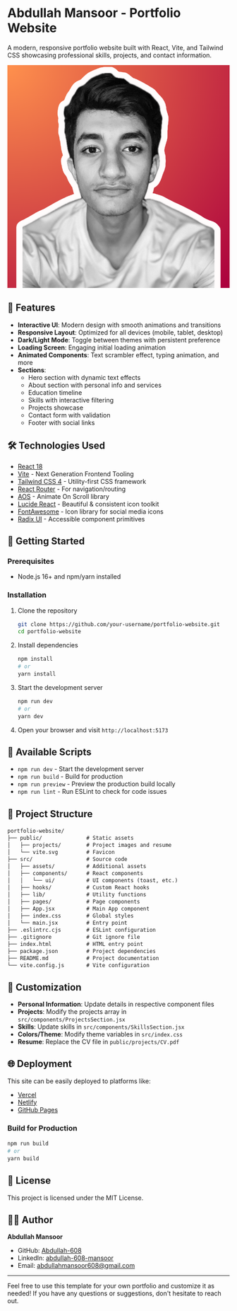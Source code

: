 # Abdullah Mansoor - Portfolio Website

A modern, responsive portfolio website built with React, Vite, and Tailwind CSS showcasing professional skills, projects, and contact information.

![Portfolio Preview](public/projects/pic.png)

## 🚀 Features

- **Interactive UI**: Modern design with smooth animations and transitions
- **Responsive Layout**: Optimized for all devices (mobile, tablet, desktop)
- **Dark/Light Mode**: Toggle between themes with persistent preference
- **Loading Screen**: Engaging initial loading animation
- **Animated Components**: Text scrambler effect, typing animation, and more
- **Sections**:
  - Hero section with dynamic text effects
  - About section with personal info and services
  - Education timeline
  - Skills with interactive filtering
  - Projects showcase
  - Contact form with validation
  - Footer with social links

## 🛠️ Technologies Used

- [React 18](https://reactjs.org/)
- [Vite](https://vitejs.dev/) - Next Generation Frontend Tooling
- [Tailwind CSS 4](https://tailwindcss.com/) - Utility-first CSS framework
- [React Router](https://reactrouter.com/) - For navigation/routing
- [AOS](https://michalsnik.github.io/aos/) - Animate On Scroll library
- [Lucide React](https://lucide.dev/) - Beautiful & consistent icon toolkit
- [FontAwesome](https://fontawesome.com/) - Icon library for social media icons
- [Radix UI](https://www.radix-ui.com/) - Accessible component primitives

## 🚦 Getting Started

### Prerequisites

- Node.js 16+ and npm/yarn installed

### Installation

1. Clone the repository
   ```bash
   git clone https://github.com/your-username/portfolio-website.git
   cd portfolio-website
   ```

2. Install dependencies
   ```bash
   npm install
   # or
   yarn install
   ```

3. Start the development server
   ```bash
   npm run dev
   # or
   yarn dev
   ```

4. Open your browser and visit `http://localhost:5173`

## 🔧 Available Scripts

- `npm run dev` - Start the development server
- `npm run build` - Build for production
- `npm run preview` - Preview the production build locally
- `npm run lint` - Run ESLint to check for code issues

## 📂 Project Structure

```
portfolio-website/
├── public/              # Static assets
│   ├── projects/        # Project images and resume
│   └── vite.svg         # Favicon
├── src/                 # Source code
│   ├── assets/          # Additional assets
│   ├── components/      # React components
│   │   └── ui/          # UI components (toast, etc.)
│   ├── hooks/           # Custom React hooks
│   ├── lib/             # Utility functions
│   ├── pages/           # Page components
│   ├── App.jsx          # Main App component
│   ├── index.css        # Global styles
│   └── main.jsx         # Entry point
├── .eslintrc.cjs        # ESLint configuration
├── .gitignore           # Git ignore file
├── index.html           # HTML entry point
├── package.json         # Project dependencies
├── README.md            # Project documentation
└── vite.config.js       # Vite configuration
```

## 🎨 Customization

- **Personal Information**: Update details in respective component files
- **Projects**: Modify the projects array in `src/components/ProjectsSection.jsx`
- **Skills**: Update skills in `src/components/SkillsSection.jsx`
- **Colors/Theme**: Modify theme variables in `src/index.css`
- **Resume**: Replace the CV file in `public/projects/CV.pdf`

## 🌐 Deployment

This site can be easily deployed to platforms like:
- [Vercel](https://vercel.com/)
- [Netlify](https://www.netlify.com/)
- [GitHub Pages](https://pages.github.com/)

### Build for Production

```bash
npm run build
# or
yarn build
```

## 📄 License

This project is licensed under the MIT License.

## 👨‍💻 Author

**Abdullah Mansoor**
- GitHub: [Abdullah-608](https://github.com/Abdullah-608)
- LinkedIn: [abdullah-608-mansoor](http://www.linkedin.com/in/abdullah-608-mansoor)
- Email: abdullahmansoor608@gmail.com

---

Feel free to use this template for your own portfolio and customize it as needed! If you have any questions or suggestions, don't hesitate to reach out.
